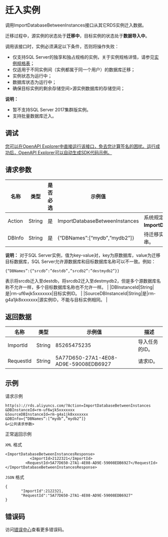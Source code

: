 # 迁入实例

调用ImportDatabaseBetweenInstances接口从其它RDS实例迁入数据。

迁移过程中，源实例的状态处于**迁移中**，目标实例的状态处于**数据导入中**。

调用该接口时，实例必须满足以下条件，否则将操作失败：

-   仅支持SQL Server的独享和独占规格的实例，关于实例规格详情，请参见[实例规格表](~~26312~~)；
-   仅适用于不同实例间（实例都属于同一个用户）的数据库迁移；
-   实例状态为运行中；
-   数据库状态为运行中；
-   确保目标实例的剩余存储空间\>源实例数据库的存储空间；

**说明：**

-   暂不支持SQL Server 2017集群版实例。
-   支持批量数据库迁入。

## 调试

[您可以在OpenAPI Explorer中直接运行该接口，免去您计算签名的困扰。运行成功后，OpenAPI Explorer可以自动生成SDK代码示例。](https://api.aliyun.com/#product=Rds&api=ImportDatabaseBetweenInstances&type=RPC&version=2014-08-15)

## 请求参数

|名称|类型|是否必选|示例值|描述|
|--|--|----|---|--|
|Action|String|是|ImportDatabaseBetweenInstances|系统规定参数，取值：**ImportDatabaseBetweenInstances**。 |
|DBInfo|String|是|\{“DBNames”:\[“mydb”,”mydb2”\]\}|待迁移实例的数据库信息，格式为JSON串。

 **说明：** 对于SQL Server实例，值为key-value对，key为原数据库，value为迁移目标数据库，SQL Server允许源数据库和目标数据库名称可以不一致。例如：

```
{“DBNames”:{“srcdb”:”destdb”,”srcdb2”:”destmydb2”}}
```

表示将srcdb迁入至destdb，将srcdb2迁入至destmydb2，但是多个源数据库名称不允许一样，多个目标数据库名称也不允许一样。 |
|DBInstanceId|String|是|rm-uf6wjk5xxxxxxx|目标实例ID。 |
|SourceDBInstanceId|String|是|rm-g4a1jk8xxxxxxx|源实例ID，不能与目标实例相同。 |

## 返回数据

|名称|类型|示例值|描述|
|--|--|---|--|
|ImportId|String|85265475235|导入任务的ID。 |
|RequestId|String|5A77D650-27A1-4E08-AD9E-59008EDB6927|请求ID。 |

## 示例

请求示例

```
http(s)://rds.aliyuncs.com/?Action=ImportDatabaseBetweenInstances
&DBInstanceId=rm-uf6wjk5xxxxxxx
&SourceDBInstanceId=rm-g4a1jk8xxxxxxx
&DBInfo={“DBNames”:[“mydb”,”mydb2”]}
&<公共请求参数>
```

正常返回示例

`XML` 格式

```
<ImportDatabaseBetweenInstancesResponse>
           <ImportId>2122321</ImportId>
         <RequestId>5A77D650-27A1-4E08-AD9E-59008EDB6927</RequestId>
</ImportDatabaseBetweenInstancesResponse>
```

`JSON` 格式

```
{
       "ImportId":2122321,
       "RequestId":"5A77D650-27A1-4E08-AD9E-59008EDB6927"
}
```

## 错误码

访问[错误中心](https://error-center.aliyun.com/status/product/Rds)查看更多错误码。

